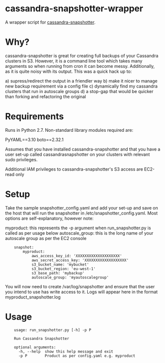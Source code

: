 # cassandra-snapshotter-wrapper

A wrapper script for [cassandra-snapshotter](https://github.com/tbarbugli/cassandra_snapshotter).

Why?
====

cassandra-snapshotter is great for creating full backups of your Cassandra clusters in S3. However, it is a command line tool which takes many arguments so when running from cron it can become messy. Additionally, as it is quite noisy with its output. This was a quick hack up to:

a) supress/redirect the output in a friendler way
b) make it nicer to manage new backup requirement via a config file
c) dynamically find my cassandra clusters that run in autoscale groups
d) a stop-gap that would be quicker than forking and refactoring the original

Requirements
============

Runs in Python 2.7. Non-standard library modules required are:

PyYAML==3.10
boto==2.32.1

Assumes that you have installed cassandra-snapshotter and that you have a user set-up called cassandrasnapshotter on your clusters with relevant sudo privileges.

Additional IAM privileges to cassandra-snapshotter's S3 access are EC2-read only


Setup
=====

Take the sample snapshotter_config.yaml and add your set-up and save on the host that will run the snapshotter in /etc/snapshotter_config.yaml. Most options are self-explanatory, however note:

myproduct: this represents the -p argument when run_snapshotter.py is called as per usage below
autoscale_group: this is the long name of your autoscale group as per the EC2 console

        snapshot:
            myproduct:
                aws_access_key_id: 'XXXXXXXXXXXXXXXXXXXX'
                aws_secret_access_key: 'XXXXXXXXXXXXXXXXXXX'
                s3_bucket_name: 'mybucket'
                s3_bucket_region: 'eu-west-1'
                s3_base_path: 'mybackup'
                autoscale_group: 'myautoscalegroup'

You will now need to create /var/log/snapshotter and ensure that the user you intend to use has write access to it. Logs will appear here in the format myproduct_snapshotter.log


Usage
=====

        usage: run_snapshotter.py [-h] -p P

        Run Cassandra Snapshotter

        optional arguments:
          -h, --help  show this help message and exit
          -p P        Product as per config.yaml e.g. myproduct


